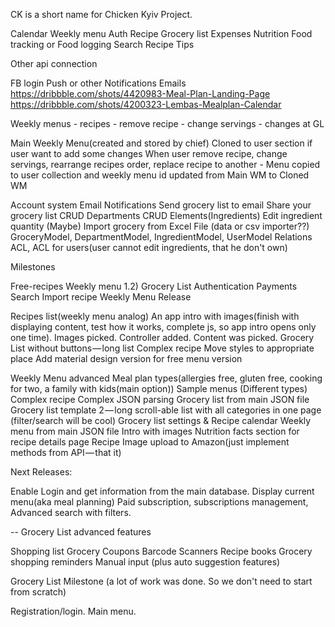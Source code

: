 CK is a short name for Chicken Kyiv Project.

Calendar
Weekly menu
Auth
Recipe
Grocery list
Expenses
Nutrition
Food tracking or Food logging
Search
Recipe
Tips



Other api connection

FB login
Push or other Notifications
Emails
https://dribbble.com/shots/4420983-Meal-Plan-Landing-Page
https://dribbble.com/shots/4200323-Lembas-Mealplan-Calendar


Weekly menus - recipes - remove recipe - change servings - changes at GL

Main Weekly Menu(created and stored by chief)
Cloned to user section if user want to add some changes
When user remove recipe, change servings, rearrange recipes order, replace recipe to another - Menu copied to user collection and weekly menu id updated from Main WM to Cloned WM



Account system
Email Notifications
Send grocery list to email
Share your grocery list
CRUD Departments
CRUD Elements(Ingredients)
Edit ingredient quantity
(Maybe) Import grocery from Excel File (data or csv importer??)
GroceryModel, DepartmentModel, IngredientModel, UserModel Relations
ACL, ACL for users(user cannot edit ingredients, that he don't own)


Milestones

Free-recipes
Weekly menu
1.2) Grocery List
Authentication
Payments
Search
Import recipe
Weekly Menu Release

Recipes list(weekly menu analog)
An app intro with images(finish with displaying content, test how it works, complete js, so app intro opens only one time). Images picked. Controller added. Content was picked.
Grocery List without buttons — long list
Complex recipe
Move styles to appropriate place
Add material design version for free menu version

Weekly Menu advanced
Meal plan types(allergies free, gluten free, cooking for two, a family with kids(main option))
Sample menus (Different types)
Complex recipe
Complex JSON parsing
Grocery list from main JSON file
Grocery list template 2 — long scroll-able list with all categories in one page (filter/search will be cool)
Grocery list settings & Recipe calendar
Weekly menu from main JSON file
Intro with images
Nutrition facts section for recipe details page
Recipe Image upload to Amazon(just implement methods from API — that it)

Next Releases:

Enable Login and get information from the main database. Display current menu(aka meal planning) Paid subscription, subscriptions management, Advanced search with filters.

-- Grocery List advanced features

Shopping list
Grocery Coupons
Barcode Scanners
Recipe books
Grocery shopping reminders
Manual input (plus auto suggestion features)


Grocery List Milestone (a lot of work was done. So we don't need to start from scratch)

Registration/login.
Main menu.
